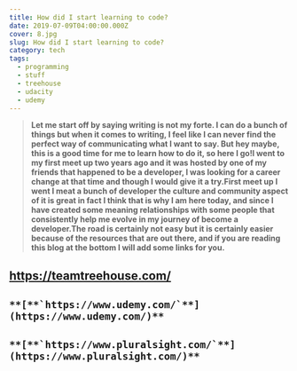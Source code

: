 ```yaml
---
title: How did I start learning to code?
date: 2019-07-09T04:00:00.000Z
cover: 8.jpg
slug: How did I start learning to code?
category: tech
tags:
  - programming
  - stuff
  - treehouse
  - udacity
  - udemy
---
```

> **Let me start off by saying writing is not my forte. I can do a bunch of things but when it comes to writing, I feel like I can never find the perfect way of communicating what I want to say. But hey maybe, this is a good time for me to learn how to do it, so here I go!I went to my first meet up two years ago and it was hosted by one of my friends that happened to be a developer, I was looking for a career change at that time and though I would give it a try.First meet up I went I meat a bunch of developer the culture and community aspect of it is great in fact I think that is why I am here today, and since I have created some meaning relationships with some people that consistently help me evolve in my journey of become a developer.The road is certainly not easy but it is certainly easier because of the resources that are out there, and if you are reading this blog at the bottom I will add some links for you.**

## 

## <https://teamtreehouse.com/>

## **``**[**`https://www.udemy.com/`**](https://www.udemy.com/)**``**

## **``**[**`https://www.pluralsight.com/`**](https://www.pluralsight.com/)**``**

## 

## 

##
